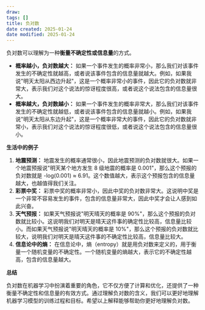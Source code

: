 ```yaml
---
draw:
tags: []
title: 负对数
date created: 2025-01-24
date modified: 2025-01-24
---
```


负对数可以理解为一种**衡量不确定性或信息量**的方式。

- **概率越小，负对数越大：** 如果一个事件发生的概率非常小，那么我们对该事件发生的不确定性就越高，或者说该事件包含的信息量就越大。例如，如果我说"明天太阳从西边升起"，这是一个概率非常小的事件，因此它的负对数就非常大，表示我们对这个说法的惊讶程度很高，或者说这个说法包含的信息量很大。
- **概率越大，负对数越小：** 如果一个事件发生的概率非常大，那么我们对该事件发生的不确定性就越低，或者说该事件包含的信息量就越小。例如，如果我说"明天太阳从东边升起"，这是一个概率非常大的事件，因此它的负对数就非常小，表示我们对这个说法的惊讶程度很低，或者说这个说法包含的信息量很小。

**生活中的例子**

1. **地震预测：** 地震发生的概率通常很小，因此地震预测的负对数就很大。如果一个地震预报说"明天某个地方发生 8 级地震的概率是 0.001"，那么这个预报的负对数就是 -log(0.001) ≈ 6.91。这个数值越大，表示这个预报包含的信息量越大，也越值得我们关注。
2. **彩票中奖：** 彩票中奖的概率非常小，因此中奖的负对数非常大。这说明中奖是一个非常不容易发生的事件，包含的信息量非常大，因此中奖才会让人感到如此兴奋。
3. **天气预报：** 如果天气预报说"明天晴天的概率是 90%"，那么这个预报的负对数就比较小。这说明我们对明天是晴天这件事的确定性比较高，信息量比较小。而如果天气预报说"明天晴天的概率是 10%"，那么这个预报的负对数就比较大，说明我们对明天是晴天这件事的不确定性比较高，信息量比较大。
4. **信息论中的熵：** 在信息论中，熵（entropy）就是用负对数来定义的，用于衡量一个随机变量的不确定性。一个随机变量的熵越大，表示它的不确定性越高，包含的信息量越大。
    

**总结**

负对数在机器学习中扮演着重要的角色，它不仅方便了计算和优化，还提供了一种衡量不确定性和信息量的有效方式。通过理解负对数的含义，我们可以更好地理解机器学习模型的训练过程和目标。希望以上解释能够帮助你更好地理解负对数。
